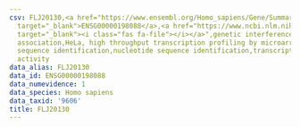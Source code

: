 ```yaml
---
csv: FLJ20130,<a href="https://www.ensembl.org/Homo_sapiens/Gene/Summary?db=core;g=ENSG00000198088"
  target="_blank">ENSG00000198088</a>,<a href="https://www.ncbi.nlm.nih.gov/pubmed/17216044"
  target="_blank"><i class="fas fa-file"></i></a>",genetic interference,functional
  association,HeLa, high throughput transcription profiling by microarray,nucleotide
  sequence identification,nucleotide sequence identification,transcriptional regulation,up-regulates
  activity
data_alias: FLJ20130
data_id: ENSG00000198088
data_numevidence: 1
data_species: Homo sapiens
data_taxid: '9606'
title: FLJ20130
---
```

